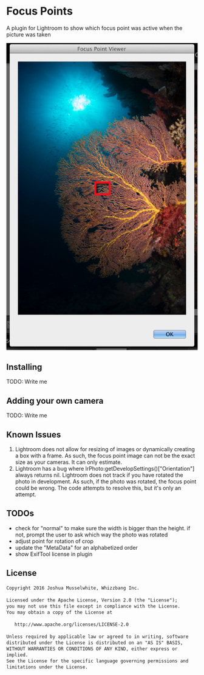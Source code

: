 Focus Points
=======

A plugin for Lightroom to show which focus point was active when the picture was taken

![](screens/plugin_ex.png)



Installing
--------
TODO: Write me



Adding your own camera
--------
TODO: Write me


Known Issues
--------
1. Lightroom does not allow for resizing of images or dynamically creating a box with a frame. As such, 
the focus point image can not be the exact size as your cameras. It can only estimate. 
2. Lightroom has a bug where lrPhoto:getDevelopSettings()["Orientation"] always returns nil. Lightroom does not
track if you have rotated the photo in development. As such, if the photo was rotated, the focus point could be 
wrong. The code attempts to resolve this, but it's only an attempt. 


TODOs
--------
 * check for "normal" to make sure the width is bigger than the height. if not, prompt
  the user to ask which way the photo was rotated
 * adjust point for rotation of crop
 * update the "MetaData" for an alphabetized order
 * show ExifTool license in plugin 


License
--------

    Copyright 2016 Joshua Musselwhite, Whizzbang Inc.

    Licensed under the Apache License, Version 2.0 (the "License");
    you may not use this file except in compliance with the License.
    You may obtain a copy of the License at

       http://www.apache.org/licenses/LICENSE-2.0

    Unless required by applicable law or agreed to in writing, software
    distributed under the License is distributed on an "AS IS" BASIS,
    WITHOUT WARRANTIES OR CONDITIONS OF ANY KIND, either express or implied.
    See the License for the specific language governing permissions and
    limitations under the License.

